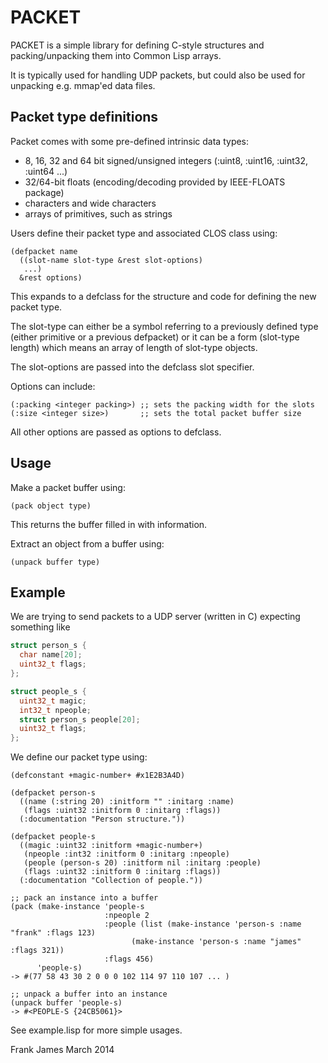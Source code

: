 
PACKET
========

PACKET is a simple library for defining C-style structures and packing/unpacking them into Common Lisp arrays.

It is typically used for handling UDP packets, but could also be used for unpacking e.g. mmap'ed data files.

Packet type definitions
------------------------

Packet comes with some pre-defined intrinsic data types:
* 8, 16, 32 and 64 bit signed/unsigned integers (:uint8, :uint16, :uint32, :uint64 ...)
* 32/64-bit floats (encoding/decoding provided by IEEE-FLOATS package) 
* characters and wide characters 
* arrays of primitives, such as strings 

Users define their packet type and associated CLOS class using:

```
(defpacket name
  ((slot-name slot-type &rest slot-options)
   ...)
  &rest options)
```

This expands to a defclass for the structure and code for defining the new packet type.

The slot-type can either be a symbol referring to a previously defined type (either primitive or a previous defpacket) 
or it can be a form (slot-type length) which means an array of length of slot-type objects.

The slot-options are passed into the defclass slot specifier.

Options can include: 

```
(:packing <integer packing>) ;; sets the packing width for the slots
(:size <integer size>)       ;; sets the total packet buffer size
```

All other options are passed as options to defclass.

Usage
---------
Make a packet buffer using:
```
(pack object type) 
```
This returns the buffer filled in with information.

Extract an object from a buffer using:
```
(unpack buffer type)
```


Example
----------

We are trying to send packets to a UDP server (written in C) expecting something like
```C
struct person_s {
  char name[20];
  uint32_t flags;
};

struct people_s {
  uint32_t magic;
  int32_t npeople;
  struct person_s people[20];
  uint32_t flags;
};
```

We define our packet type using:
```
(defconstant +magic-number+ #x1E2B3A4D)

(defpacket person-s
  ((name (:string 20) :initform "" :initarg :name)
   (flags :uint32 :initform 0 :initarg :flags))
  (:documentation "Person structure."))

(defpacket people-s 
  ((magic :uint32 :initform +magic-number+)
   (npeople :int32 :initform 0 :initarg :npeople)
   (people (person-s 20) :initform nil :initarg :people)
   (flags :uint32 :initform 0 :initarg :flags))
  (:documentation "Collection of people."))

;; pack an instance into a buffer
(pack (make-instance 'people-s 
                     :npeople 2
                     :people (list (make-instance 'person-s :name "frank" :flags 123)
		                   (make-instance 'person-s :name "james" :flags 321))
                     :flags 456)
      'people-s)
-> #(77 58 43 30 2 0 0 0 102 114 97 110 107 ... )

;; unpack a buffer into an instance
(unpack buffer 'people-s)
-> #<PEOPLE-S {24CB5061}>
```

See example.lisp for more simple usages.



Frank James 
March 2014

